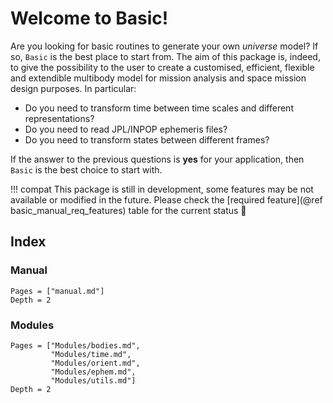 # Welcome to Basic!

Are you looking for basic routines to generate your own _universe_ model? If so,
`Basic` is the best place to start from. The aim of this package is, indeed, to 
give the possibility to the user to create a customised, efficient, flexible 
and extendible multibody model for mission analysis and space mission design 
purposes. In particular:

- Do you need to transform time between time scales and different representations?
- Do you need to read JPL/INPOP ephemeris files?
- Do you need to transform states between different frames?

If the answer to the previous questions is **yes** for your application, then
`Basic` is the best choice to start with.


!!! compat 
    This package is still in development, some features may be not available 
    or modified in the future. Please check the [required feature](@ref basic_manual_req_features) table
    for the current status 🙂

## Index

### Manual

```@contents
Pages = ["manual.md"]
Depth = 2
```

### Modules

```@contents
Pages = ["Modules/bodies.md", 
         "Modules/time.md", 
         "Modules/orient.md",
         "Modules/ephem.md",
         "Modules/utils.md"]
Depth = 2
```